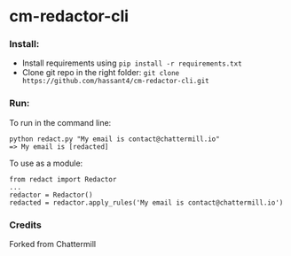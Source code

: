 # cm-redactor-cli

### Install:
 * Install requirements using `pip install -r requirements.txt`
 * Clone git repo in the right folder: `git clone https://github.com/hassant4/cm-redactor-cli.git`

### Run:
To run in the command line:
```
python redact.py "My email is contact@chattermill.io"
=> My email is [redacted]
```
To use as a module:
```
from redact import Redactor
...
redactor = Redactor()
redacted = redactor.apply_rules('My email is contact@chattermill.io')
```

### Credits
Forked from Chattermill

